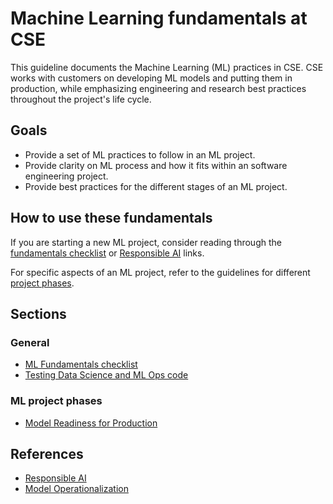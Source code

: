 # Machine Learning fundamentals at CSE

This guideline documents the Machine Learning (ML) practices in CSE. CSE works with customers on developing ML models and putting them in production, while emphasizing engineering and research best practices throughout the project's life cycle.

## Goals

* Provide a set of ML practices to follow in an ML project.
* Provide clarity on ML process and how it fits within an software engineering project.
* Provide best practices for the different stages of an ML project.

## How to use these fundamentals

If you are starting a new ML project, consider reading through the [fundamentals checklist](ml-fundamentals-checklist.md) or [Responsible AI](https://www.microsoft.com/en-us/ai/responsible-ai-resources) links.

For specific aspects of an ML project, refer to the guidelines for different [project phases](#ml-project-phases).

## Sections

### General

* [ML Fundamentals checklist](ml-fundamentals-checklist.md)
* [Testing Data Science and ML Ops code](ml-testing.md)

### ML project phases

* [Model Readiness for Production](ml-model-checklist.md)

## References

* [Responsible AI](https://www.microsoft.com/en-us/ai/responsible-ai-resources)
* [Model Operationalization](https://github.com/Microsoft/MLOps)
